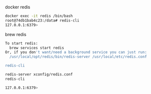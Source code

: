 
docker redis
```bash
docker exec -it redis /bin/bash
root@74db1bab4c23:/data# redis-cli
127.0.0.1:6379>
```


brew redis
```bash
To start redis:
  brew services start redis
Or, if you don't want/need a background service you can just run:
  /usr/local/opt/redis/bin/redis-server /usr/local/etc/redis.conf

redis-cli
```


```bash
redis-server xconfig/redis.conf
redis-cli

127.0.0.1:6379>
```
